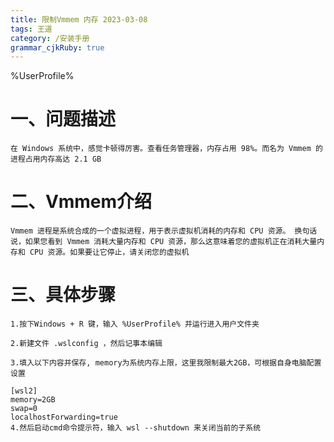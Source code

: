 ```yaml
---
title: 限制Vmmem 内存 2023-03-08
tags: 王道
category: /安装手册
grammar_cjkRuby: true
---
```

%UserProfile%
# 一、问题描述
```text?linenums
在 Windows 系统中，感觉卡顿得厉害。查看任务管理器，内存占用 98%。而名为 Vmmem 的进程占用内存高达 2.1 GB
```
# 二、Vmmem介绍
```text?linenums
Vmmem 进程是系统合成的一个虚拟进程，用于表示虚拟机消耗的内存和 CPU 资源。 换句话说，如果您看到 Vmmem 消耗大量内存和 CPU 资源，那么这意味着您的虚拟机正在消耗大量内存和 CPU 资源。如果要让它停止，请关闭您的虚拟机
```
# 三、具体步骤
```text?linenums
1.按下Windows + R 键，输入 %UserProfile% 并运行进入用户文件夹

2.新建文件 .wslconfig ，然后记事本编辑

3.填入以下内容并保存, memory为系统内存上限，这里我限制最大2GB，可根据自身电脑配置设置

[wsl2]
memory=2GB
swap=0
localhostForwarding=true
4.然后启动cmd命令提示符，输入 wsl --shutdown 来关闭当前的子系统
```